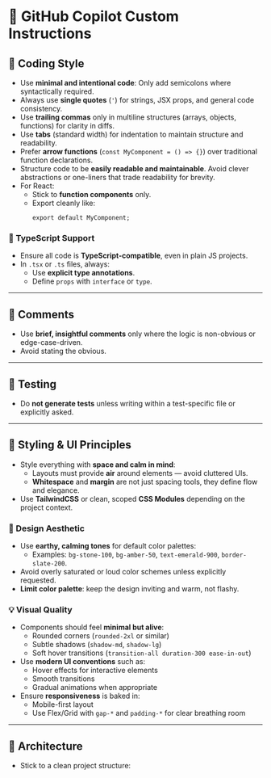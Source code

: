 # 🌿 GitHub Copilot Custom Instructions

## 🧠 Coding Style

- Use **minimal and intentional code**: Only add semicolons where syntactically required.
- Always use **single quotes** (`'`) for strings, JSX props, and general code consistency.
- Use **trailing commas** only in multiline structures (arrays, objects, functions) for clarity in diffs.
- Use **tabs** (standard width) for indentation to maintain structure and readability.
- Prefer **arrow functions** (`const MyComponent = () => {}`) over traditional function declarations.
- Structure code to be **easily readable and maintainable**. Avoid clever abstractions or one-liners that trade readability for brevity.
- For React:
  - Stick to **function components** only.
  - Export cleanly like:
    ```tsx
    export default MyComponent;
    ```

### 🧩 TypeScript Support

- Ensure all code is **TypeScript-compatible**, even in plain JS projects.
- In `.tsx` or `.ts` files, always:
  - Use **explicit type annotations**.
  - Define `props` with `interface` or `type`.

---

## 💬 Comments

- Use **brief, insightful comments** only where the logic is non-obvious or edge-case-driven.
- Avoid stating the obvious.

---

## 🧪 Testing

- Do **not generate tests** unless writing within a test-specific file or explicitly asked.

---

## 🎨 Styling & UI Principles

- Style everything with **space and calm in mind**:  
  - Layouts must provide **air** around elements — avoid cluttered UIs.
  - **Whitespace** and **margin** are not just spacing tools, they define flow and elegance.
- Use **TailwindCSS** or clean, scoped **CSS Modules** depending on the project context.

### 🌿 Design Aesthetic

- Use **earthy, calming tones** for default color palettes:  
  - Examples: `bg-stone-100`, `bg-amber-50`, `text-emerald-900`, `border-slate-200`.
- Avoid overly saturated or loud color schemes unless explicitly requested.
- **Limit color palette**: keep the design inviting and warm, not flashy.

### 💡 Visual Quality

- Components should feel **minimal but alive**:
  - Rounded corners (`rounded-2xl` or similar)
  - Subtle shadows (`shadow-md`, `shadow-lg`)
  - Soft hover transitions (`transition-all duration-300 ease-in-out`)
- Use **modern UI conventions** such as:
  - Hover effects for interactive elements
  - Smooth transitions
  - Gradual animations when appropriate
- Ensure **responsiveness** is baked in:
  - Mobile-first layout
  - Use Flex/Grid with `gap-*` and `padding-*` for clear breathing room

---

## 🧱 Architecture

- Stick to a clean project structure:
